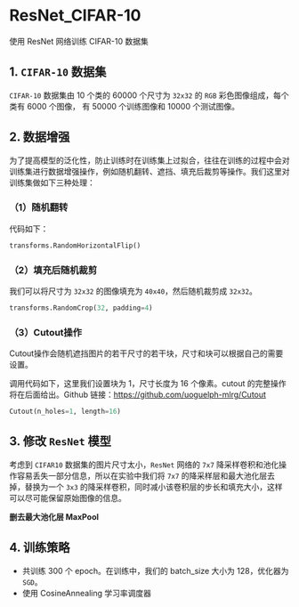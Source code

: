 # ResNet_CIFAR-10
使用 ResNet 网络训练 CIFAR-10 数据集

## 1. `CIFAR-10` 数据集

`CIFAR-10` 数据集由 10 个类的 60000 个尺寸为 `32x32` 的 `RGB` 彩色图像组成，每个类有 6000 个图像， 有 50000 个训练图像和 10000 个测试图像。

## 2. 数据增强

为了提高模型的泛化性，防止训练时在训练集上过拟合，往往在训练的过程中会对训练集进行数据增强操作，例如随机翻转、遮挡、填充后裁剪等操作。我们这里对训练集做如下三种处理：

### （1）随机翻转
代码如下：

```python
transforms.RandomHorizontalFlip()
```

### （2）填充后随机裁剪

我们可以将尺寸为 `32x32` 的图像填充为 `40x40`，然后随机裁剪成 `32x32`。
```python
transforms.RandomCrop(32, padding=4)
```

### （3）Cutout操作

Cutout操作会随机遮挡图片的若干尺寸的若干块，尺寸和块可以根据自己的需要设置。

调用代码如下，这里我们设置块为 1，尺寸长度为 16 个像素。cutout 的完整操作将在后面给出。Github 链接：https://github.com/uoguelph-mlrg/Cutout

```python
Cutout(n_holes=1, length=16)
```

## 3. 修改 `ResNet` 模型

考虑到 `CIFAR10` 数据集的图片尺寸太小，`ResNet` 网络的 `7x7` 降采样卷积和池化操作容易丢失一部分信息，所以在实验中我们将 `7x7` 的降采样层和最大池化层去掉，替换为一个 `3x3` 的降采样卷积，同时减小该卷积层的步长和填充大小，这样可以尽可能保留原始图像的信息。

**删去最大池化层 MaxPool**


## 4. 训练策略

- 共训练 300 个 epoch。在训练中，我们的 batch_size 大小为 128，优化器为 `SGD`。
- 使用 CosineAnnealing 学习率调度器
